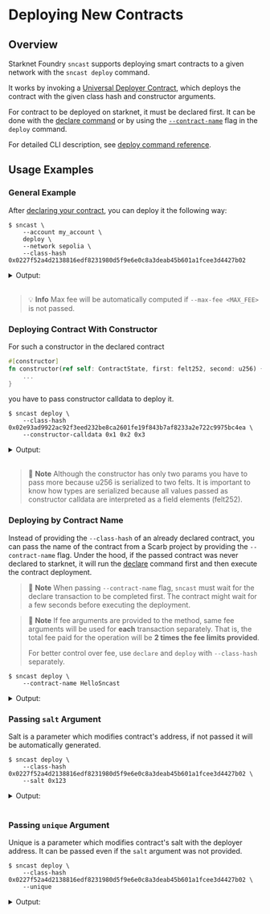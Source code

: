 # Deploying New Contracts

## Overview

Starknet Foundry `sncast` supports deploying smart contracts to a given network with the `sncast deploy` command.

It works by invoking a [Universal Deployer Contract](https://docs.openzeppelin.com/contracts-cairo/2.x/udc), which
deploys the contract with the given class hash and constructor arguments.

For contract to be deployed on starknet, it must be declared first.
It can be done with the [declare command](./declare.md) or by using the [`--contract-name`](#deploying-by-contract-name)
flag in the `deploy` command.

For detailed CLI description, see [deploy command reference](../appendix/sncast/deploy.md).

## Usage Examples

### General Example

After [declaring your contract](./declare.md), you can deploy it the following way:

```shell
$ sncast \
    --account my_account \
    deploy \
    --network sepolia \
    --class-hash 0x0227f52a4d2138816edf8231980d5f9e6e0c8a3deab45b601a1fcee3d4427b02
```

<details>
<summary>Output:</summary>

```shell
Success: Deployment completed

Contract Address: 0x0[..]
Transaction Hash: 0x0[..]

To see deployment details, visit:
contract: https://sepolia.starkscan.co/contract/[..]
transaction: https://sepolia.starkscan.co/tx/[..]
```
</details>
<br>

> 💡 **Info**
> Max fee will be automatically computed if `--max-fee <MAX_FEE>` is not passed.


### Deploying Contract With Constructor

For such a constructor in the declared contract

```rust    
#[constructor]
fn constructor(ref self: ContractState, first: felt252, second: u256) {
    ...
}
```

you have to pass constructor calldata to deploy it.

```shell
$ sncast deploy \
    --class-hash 0x02e93ad9922ac92f3eed232be8ca2601fe19f843b7af8233a2e722c9975bc4ea \
    --constructor-calldata 0x1 0x2 0x3
```

<details>
<summary>Output:</summary>

```shell
Success: Deployment completed

Contract Address: 0x0[..]
Transaction Hash: 0x0[..]

To see deployment details, visit:
contract: https://sepolia.starkscan.co/contract/[..]
transaction: https://sepolia.starkscan.co/tx/[..]
```
</details>
<br>

> 📝 **Note**
> Although the constructor has only two params you have to pass more because u256 is serialized to two felts.
> It is important to know how types are serialized because all values passed as constructor calldata are
> interpreted as a field elements (felt252).

### Deploying by Contract Name

Instead of providing the `--class-hash` of an already declared contract, you can pass the name of the
contract from a Scarb project by providing the `--contract-name` flag.
Under the hood, if the passed contract was never declared to starknet, it will run the [declare](../starknet/declare.md)
command first and then execute the contract deployment.

> 📝 **Note**
> When passing `--contract-name` flag, `sncast` must wait for the declare transaction to be completed first.
> The contract might wait for a few seconds before executing the deployment.

> 📝 **Note**
> If fee arguments are provided to the method, same fee arguments will be used for **each** transaction separately.
> That is, the total fee paid for the operation will be **2 times the fee limits provided**.
>
> For better control over fee, use `declare` and `deploy` with  `--class-hash` separately.

<!-- TODO(#2736) -->
<!-- { "ignored": true } -->
```shell
$ sncast deploy \
    --contract-name HelloSncast
```

<details>
<summary>Output:</summary>

```shell
Success: Deployment completed

Contract Address:         0x0[..]
Class Hash:               0x0[..]
Declare Transaction Hash: 0x0[..]
Deploy Transaction Hash:  0x0[..]

To see deployment details, visit:
contract: [..]
class: [..]
deploy transaction: [..]
declare transaction: [..]
```
</details>

### Passing `salt` Argument

Salt is a parameter which modifies contract's address, if not passed it will be automatically generated.

```shell
$ sncast deploy \
    --class-hash 0x0227f52a4d2138816edf8231980d5f9e6e0c8a3deab45b601a1fcee3d4427b02 \
    --salt 0x123
```

<details>
<summary>Output:</summary>

```shell
Success: Deployment completed

Contract Address: 0x0[..]
Transaction Hash: 0x0[..]

To see deployment details, visit:
contract: https://sepolia.starkscan.co/contract/[..]
transaction: https://sepolia.starkscan.co/tx/[..]
```
</details>
<br>

### Passing `unique` Argument

Unique is a parameter which modifies contract's salt with the deployer address.
It can be passed even if the `salt` argument was not provided.

```shell
$ sncast deploy \
    --class-hash 0x0227f52a4d2138816edf8231980d5f9e6e0c8a3deab45b601a1fcee3d4427b02 \
    --unique
```

<details>
<summary>Output:</summary>
    
```shell
Success: Deployment completed

Contract Address: 0x0[..]
Transaction Hash: 0x0[..]

Details:
contract: https://sepolia.starkscan.co/contract/[..]
transaction: https://sepolia.starkscan.co/tx/[..]
```
</details>
